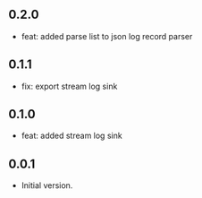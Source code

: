 ## 0.2.0

- feat: added parse list to json log record parser

## 0.1.1

- fix: export stream log sink

## 0.1.0

- feat: added stream log sink

## 0.0.1

- Initial version.
